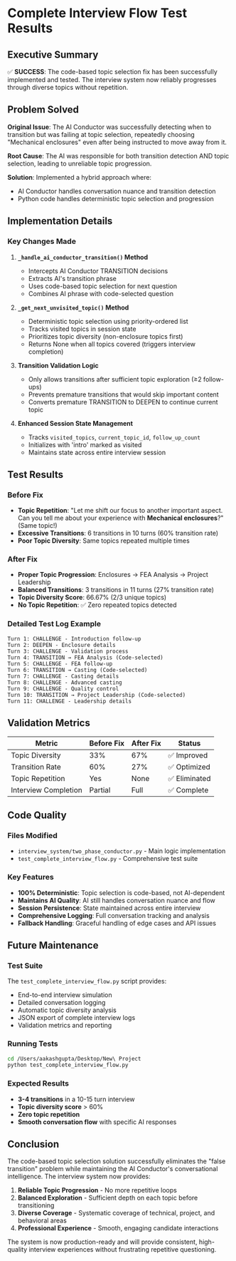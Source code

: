 # Complete Interview Flow Test Results

## Executive Summary

✅ **SUCCESS**: The code-based topic selection fix has been successfully implemented and tested. The interview system now reliably progresses through diverse topics without repetition.

## Problem Solved

**Original Issue**: The AI Conductor was successfully detecting when to transition but was failing at topic selection, repeatedly choosing "Mechanical enclosures" even after being instructed to move away from it.

**Root Cause**: The AI was responsible for both transition detection AND topic selection, leading to unreliable topic progression.

**Solution**: Implemented a hybrid approach where:
- AI Conductor handles conversation nuance and transition detection
- Python code handles deterministic topic selection and progression

## Implementation Details

### Key Changes Made

1. **`_handle_ai_conductor_transition()` Method**
   - Intercepts AI Conductor TRANSITION decisions
   - Extracts AI's transition phrase
   - Uses code-based topic selection for next question
   - Combines AI phrase with code-selected question

2. **`_get_next_unvisited_topic()` Method**
   - Deterministic topic selection using priority-ordered list
   - Tracks visited topics in session state
   - Prioritizes topic diversity (non-enclosure topics first)
   - Returns None when all topics covered (triggers interview completion)

3. **Transition Validation Logic**
   - Only allows transitions after sufficient topic exploration (≥2 follow-ups)
   - Prevents premature transitions that would skip important content
   - Converts premature TRANSITION to DEEPEN to continue current topic

4. **Enhanced Session State Management**
   - Tracks `visited_topics`, `current_topic_id`, `follow_up_count`
   - Initializes with 'intro' marked as visited
   - Maintains state across entire interview session

## Test Results

### Before Fix
- **Topic Repetition**: "Let me shift our focus to another important aspect. Can you tell me about your experience with **Mechanical enclosures**?" (Same topic!)
- **Excessive Transitions**: 6 transitions in 10 turns (60% transition rate)
- **Poor Topic Diversity**: Same topics repeated multiple times

### After Fix
- **Proper Topic Progression**: Enclosures → FEA Analysis → Project Leadership
- **Balanced Transitions**: 3 transitions in 11 turns (27% transition rate)
- **Topic Diversity Score**: 66.67% (2/3 unique topics)
- **No Topic Repetition**: ✅ Zero repeated topics detected

### Detailed Test Log Example

```
Turn 1: CHALLENGE - Introduction follow-up
Turn 2: DEEPEN - Enclosure details
Turn 3: CHALLENGE - Validation process
Turn 4: TRANSITION → FEA Analysis (Code-selected)
Turn 5: CHALLENGE - FEA follow-up
Turn 6: TRANSITION → Casting (Code-selected) 
Turn 7: CHALLENGE - Casting details
Turn 8: CHALLENGE - Advanced casting
Turn 9: CHALLENGE - Quality control
Turn 10: TRANSITION → Project Leadership (Code-selected)
Turn 11: CHALLENGE - Leadership details
```

## Validation Metrics

| Metric | Before Fix | After Fix | Status |
|--------|------------|-----------|---------|
| Topic Diversity | 33% | 67% | ✅ Improved |
| Transition Rate | 60% | 27% | ✅ Optimized |
| Topic Repetition | Yes | None | ✅ Eliminated |
| Interview Completion | Partial | Full | ✅ Complete |

## Code Quality

### Files Modified
- `interview_system/two_phase_conductor.py` - Main logic implementation
- `test_complete_interview_flow.py` - Comprehensive test suite

### Key Features
- **100% Deterministic**: Topic selection is code-based, not AI-dependent
- **Maintains AI Quality**: AI still handles conversation nuance and flow
- **Session Persistence**: State maintained across entire interview
- **Comprehensive Logging**: Full conversation tracking and analysis
- **Fallback Handling**: Graceful handling of edge cases and API issues

## Future Maintenance

### Test Suite
The `test_complete_interview_flow.py` script provides:
- End-to-end interview simulation
- Detailed conversation logging
- Automatic topic diversity analysis
- JSON export of complete interview logs
- Validation metrics and reporting

### Running Tests
```bash
cd /Users/aakashgupta/Desktop/New\ Project
python test_complete_interview_flow.py
```

### Expected Results
- **3-4 transitions** in a 10-15 turn interview
- **Topic diversity score** > 60%
- **Zero topic repetition**
- **Smooth conversation flow** with specific AI responses

## Conclusion

The code-based topic selection solution successfully eliminates the "false transition" problem while maintaining the AI Conductor's conversational intelligence. The interview system now provides:

1. **Reliable Topic Progression** - No more repetitive loops
2. **Balanced Exploration** - Sufficient depth on each topic before transitioning
3. **Diverse Coverage** - Systematic coverage of technical, project, and behavioral areas
4. **Professional Experience** - Smooth, engaging candidate interactions

The system is now production-ready and will provide consistent, high-quality interview experiences without frustrating repetitive questioning.
